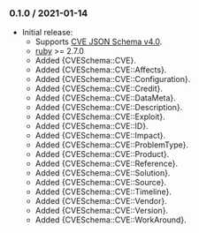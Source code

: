 ### 0.1.0 / 2021-01-14

* Initial release:
  * Supports [CVE JSON Schema v4.0].
  * [ruby] >= 2.7.0
  * Added {CVESchema::CVE}.
  * Added {CVESchema::CVE::Affects}.
  * Added {CVESchema::CVE::Configuration}.
  * Added {CVESchema::CVE::Credit}.
  * Added {CVESchema::CVE::DataMeta}.
  * Added {CVESchema::CVE::Description}.
  * Added {CVESchema::CVE::Exploit}.
  * Added {CVESchema::CVE::ID}.
  * Added {CVESchema::CVE::Impact}.
  * Added {CVESchema::CVE::ProblemType}.
  * Added {CVESchema::CVE::Product}.
  * Added {CVESchema::CVE::Reference}.
  * Added {CVESchema::CVE::Solution}.
  * Added {CVESchema::CVE::Source}.
  * Added {CVESchema::CVE::Timeline}.
  * Added {CVESchema::CVE::Vendor}.
  * Added {CVESchema::CVE::Version}.
  * Added {CVESchema::CVE::WorkAround}.

[CVE JSON Schema v4.0]: https://github.com/CVEProject/cve-schema/blob/master/schema/v4.0/DRAFT-JSON-file-format-v4.md
[ruby]: https://www.ruby-lang.org/
